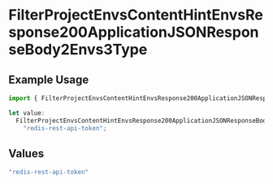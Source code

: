 # FilterProjectEnvsContentHintEnvsResponse200ApplicationJSONResponseBody2Envs3Type

## Example Usage

```typescript
import { FilterProjectEnvsContentHintEnvsResponse200ApplicationJSONResponseBody2Envs3Type } from "@vercel/sdk/models/operations/filterprojectenvs.js";

let value:
  FilterProjectEnvsContentHintEnvsResponse200ApplicationJSONResponseBody2Envs3Type =
    "redis-rest-api-token";
```

## Values

```typescript
"redis-rest-api-token"
```